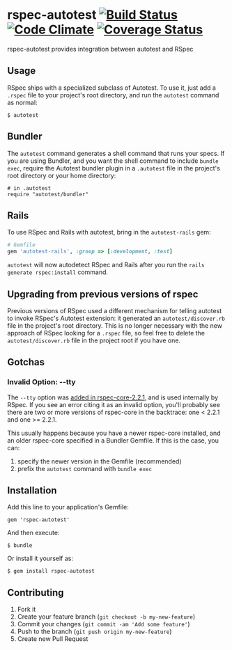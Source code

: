 # rspec-autotest [![Build Status](https://secure.travis-ci.org/rspec/rspec-autotest.png?branch=master)](http://travis-ci.org/rspec/rspec-autotest) [![Code Climate](https://codeclimate.com/github/rspec/rspec-autotest.png)](https://codeclimate.com/github/rspec/rspec-autotest) [![Coverage Status](https://coveralls.io/repos/rspec/rspec-autotest/badge.png?branch=master)](https://coveralls.io/r/rspec/rspec-autotest?branch=master)

rspec-autotest provides integration between autotest and RSpec

## Usage

RSpec ships with a specialized subclass of Autotest. To use it, just add a
`.rspec` file to your project's root directory, and run the `autotest` command
as normal:

    $ autotest

## Bundler

The `autotest` command generates a shell command that runs your specs. If you
are using Bundler, and you want the shell command to include `bundle exec`,
require the Autotest bundler plugin in a `.autotest` file in the project's root
directory or your home directory:

    # in .autotest
    require "autotest/bundler"

## Rails

To use RSpec and Rails with autotest, bring in the `autotest-rails` gem:

```ruby
# Gemfile
gem 'autotest-rails', :group => [:development, :test]
```

`autotest` will now autodetect RSpec and Rails after you run the `rails
generate rspec:install` command.

## Upgrading from previous versions of rspec

Previous versions of RSpec used a different mechanism for telling autotest to
invoke RSpec's Autotest extension: it generated an `autotest/discover.rb` file
in the project's root directory. This is no longer necessary with the new
approach of RSpec looking for a `.rspec` file, so feel free to delete the
`autotest/discover.rb` file in the project root if you have one.

## Gotchas

### Invalid Option: --tty

The `--tty` option was [added in rspec-core-2.2.1](changelog), and is used
internally by RSpec. If you see an error citing it as an invalid option, you'll
probably see there are two or more versions of rspec-core in the backtrace: one
< 2.2.1 and one >= 2.2.1.

This usually happens because you have a newer rspec-core installed, and an
older rspec-core specified in a Bundler Gemfile. If this is the case, you can:

1. specify the newer version in the Gemfile (recommended)
2. prefix the `autotest` command with `bundle exec`


## Installation

Add this line to your application's Gemfile:

    gem 'rspec-autotest'

And then execute:

    $ bundle

Or install it yourself as:

    $ gem install rspec-autotest

## Contributing

1. Fork it
2. Create your feature branch (`git checkout -b my-new-feature`)
3. Commit your changes (`git commit -am 'Add some feature'`)
4. Push to the branch (`git push origin my-new-feature`)
5. Create new Pull Request
